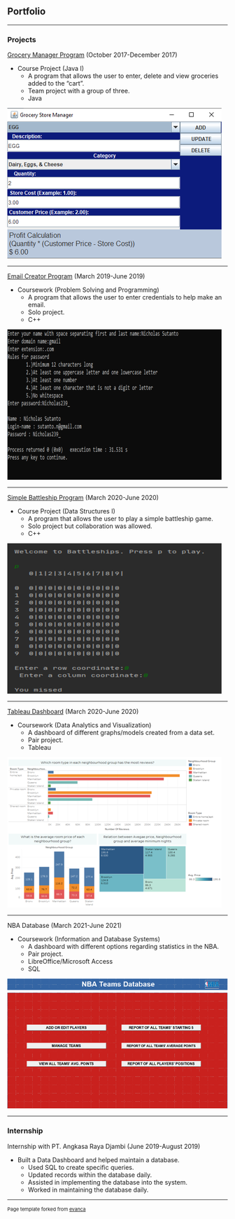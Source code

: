 ## Portfolio

---

### Projects 

<a href="https://github.com/NicholasSutanto/grocery-manager">Grocery Manager Program</a> (October 2017-December 2017)

* Course Project (Java I)
    * A program that allows the user to enter, delete and view groceries added to the “cart”.
    * Team project with a group of three.
    * Java
  
<img src="images/GroceryManagerApp.png?raw=true"/>

---
<a href="https://github.com/NicholasSutanto/email-app/blob/master/main.cpp">Email Creator Program</a> (March 2019-June 2019)

* Coursework (Problem Solving and Programming)
   * A program that allows the user to enter credentials to help make an email.
   * Solo project.
   * C++

<img src="images/EmailApp.png?raw=true"/>

---
<a href="https://github.com/NicholasSutanto/battleship-project">Simple Battleship Program</a> (March 2020-June 2020)

* Course Project (Data Structures I)
   * A program that allows the user to play a simple battleship game.
   * Solo project but collaboration was allowed.
   * C++
   
<img src="images/battleship.png?raw=true"/>


---
<a href="https://github.com/NicholasSutanto/tableau-dashboard">Tableau Dashboard</a> (March 2020-June 2020)
* Coursework (Data Analytics and Visualization)
   * A dashboard of different graphs/models created from a data set.
   * Pair project.
   * Tableau
   
<img src="images/sampledashboard.png?raw=true"/>

---
NBA Database (March 2021-June 2021)
* Coursework (Information and Database Systems)
   * A dashboard with different options regarding statistics in the NBA.
   * Pair project.
   * LibreOffice/Microsoft Access
   * SQL


<img src="images/NBADatabase.png?raw=true"/>

---

### Internship 

Internship with PT. Angkasa Raya Djambi (June 2019-August 2019)
* Built a Data Dashboard and helped maintain a database.
   * Used SQL to create specific queries.
   * Updated records within the database daily.
   * Assisted in implementing the database into the system. 
   * Worked in maintaining the database daily.

---
<p style="font-size:11px">Page template forked from <a href="https://github.com/evanca/quick-portfolio">evanca</a></p> 
<!-- Remove above link if you don't want to attibute -->

